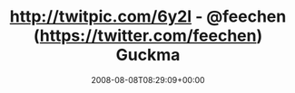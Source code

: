 ---
retweeted: false
source: <a href="http://twitter.com" rel="nofollow">Twitter Web Client</a>
entities:
  hashtags: []
  symbols: []
  user_mentions:
  - name: Jana Hehr
    screen_name: feechen
    indices:
    - '26'
    - '34'
    id_str: '12409952'
    id: '12409952'
  urls: []
display_text_range:
- '0'
- '43'
favorite_count: '0'
id_str: '881283349'
truncated: false
retweet_count: '0'
id: '881283349'
created_at: Fri Aug 08 08:29:09 +0000 2008
favorited: false
full_text: http://twitpic.com/6y2l - [@feechen](https://twitter.com/feechen) Guckmal!
lang: de
tags:
- pesos/twitter
date: '2008-08-08T08:29:09+00:00'
src: https://twitter.com/bascht/status/881283349
original_url: https://twitter.com/bascht/status/881283349
type: twitter_tweet
text: http://twitpic.com/6y2l - [@feechen](https://twitter.com/feechen) Guckmal!
title: http://twitpic.com/6y2l - @feechen (https://twitter.com/feechen) Guckma

---
